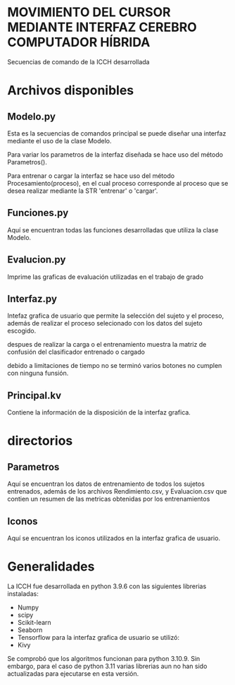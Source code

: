 # MOVIMIENTO DEL CURSOR MEDIANTE INTERFAZ CEREBRO COMPUTADOR HÍBRIDA

Secuencias de comando de la ICCH desarrollada 

# Archivos disponibles

## Modelo.py

Esta es la secuencias de comandos principal se puede diseñar una interfaz mediante el uso de la clase Modelo.

Para variar los parametros de la interfaz diseñada se hace uso del método Parametros().

Para entrenar o cargar la interfaz se hace uso del método Procesamiento(proceso), en el cual proceso corresponde al proceso que se desea realizar mediante la STR 'entrenar' o 'cargar'.

## Funciones.py

Aquí se encuentran todas las funciones desarrolladas que utiliza la clase Modelo.

## Evalucion.py

Imprime las graficas de evaluación utilizadas en el trabajo de grado

## Interfaz.py

Intefaz grafica de usuario que permite la selección del sujeto y el proceso, además de realizar el proceso selecionado con los datos del sujeto escogido.

despues de realizar la carga o el entrenamiento muestra la matriz de confusión del clasificador entrenado o cargado

debido a limitaciones de tiempo no se terminó varios botones no cumplen con ninguna funsión.

## Principal.kv

Contiene la información de la disposición de la interfaz grafica.

# directorios

## Parametros

Aquí se encuentran los datos de entrenamiento de todos los sujetos entrenados, además de los archivos Rendimiento.csv, y Evaluacion.csv que contien un resumen de las metricas obtenidas por los entrenamientos

## Iconos

Aquí se encuentran los iconos utilizados en la interfaz grafica de usuario.


# Generalidades

La ICCH fue desarrollada en python 3.9.6 con las siguientes librerias instaladas:
- Numpy
- scipy
- Scikit-learn
- Seaborn
- Tensorflow
para la interfaz grafica de usuario se utilizó:
- Kivy

Se comprobó que los algoritmos funcionan para python 3.10.9. 
Sin embargo, para el caso de python 3.11 varias librerias aun no han sido actualizadas para ejecutarse en esta versión.
